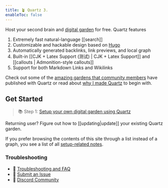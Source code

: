 ```yaml
---
title: 🪴 Quartz 3.
enableToc: false
---
```


Host your second brain and [digital garden](https://jzhao.xyz/posts/networked-thought) for free. Quartz features

1. Extremely fast natural-language [[search]]
2. Customizable and hackable design based on [Hugo](https://gohugo.io/)
3. Automatically generated backlinks, link previews, and local graph
4. Built-in [[CJK + Latex Support (测试) | CJK + Latex Support]] and [[callouts | Admonition-style callouts]]
5. Support for both Markdown Links and Wikilinks

Check out some of the [amazing gardens that community members](showcase.md) have published with Quartz or read about [why I made Quartz](philosophy.md) to begin with.

## Get Started
> 📚 Step 1: [Setup your own digital garden using Quartz](setup.md)

Returning user? Figure out how to [[updating|update]] your existing Quartz garden.

If you prefer browsing the contents of this site through a list instead of a graph, you see a list of all [setup-related notes](/tags/setup).

### Troubleshooting
- 🚧 [Troubleshooting and FAQ](troubleshooting.md)
- 🐛 [Submit an Issue](https://github.com/jackyzha0/quartz/issues)
- 👀 [Discord Community](https://discord.gg/cRFFHYye7t)

